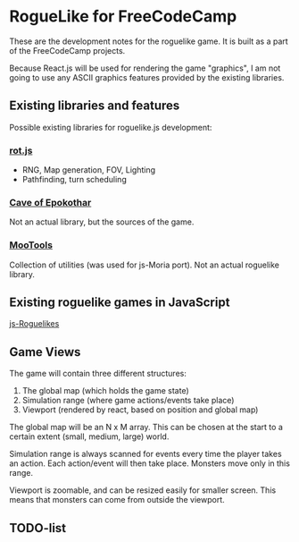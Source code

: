 RogueLike for FreeCodeCamp
==========================

These are the development notes for the roguelike game. It is built as a part of
the FreeCodeCamp projects.

Because React.js will be used for rendering the game "graphics", I am not going
to use any ASCII graphics features provided by the existing libraries. 

Existing libraries and features
-------------------------------

Possible existing libraries for roguelike.js development:

### [rot.js](https://ondras.github.io/rot.js/hp/) ###

- RNG, Map generation, FOV, Lighting
- Pathfinding, turn scheduling

### [Cave of Epokothar](https://github.com/eballot/CaveOfEpokothar/tree/gh-pages) ###

Not an actual library, but the sources of the game.


### [MooTools](http://mootools.net/) ###

Collection of utilities (was used for js-Moria port). Not an actual roguelike
library.

Existing roguelike games in JavaScript
--------------------------------------

[js-Roguelikes](http://www.roguebasin.com/index.php?title=JavaScript#Roguelikes_in_JavaScript)

Game Views
----------------

The game will contain three different structures:

  1. The global map (which holds the game state)
  2. Simulation range (where game actions/events take place)
  3. Viewport (rendered by react, based on position and global map)

The global map will be an N x M array. This can be chosen at the start to
a certain extent (small, medium, large) world.

Simulation range is always scanned for events every time the player takes an
action. Each action/event will then take place. Monsters move only in this
range. 

Viewport is zoomable, and can be resized easily for smaller screen.
This means that monsters can come from outside the viewport.

TODO-list
---------

